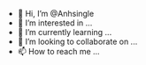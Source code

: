 - 👋 Hi, I’m @Anhsingle
- 👀 I’m interested in ...
- 🌱 I’m currently learning ...
- 💞️ I’m looking to collaborate on ...
- 📫 How to reach me ...

<!---
Anhsingle/Anhsingle is a ✨ special ✨ repository because its `README.md` (this file) appears on your GitHub profile.
You can click the Preview link to take a look at your changes.
--->
